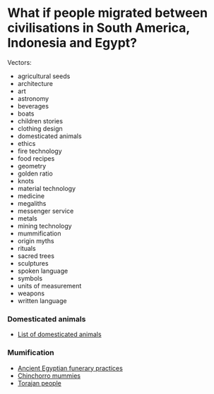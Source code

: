 # What if people migrated between civilisations in South America, Indonesia and Egypt?

Vectors:

- agricultural seeds
- architecture
- art
- astronomy
- beverages
- boats
- children stories
- clothing design
- domesticated animals
- ethics
- fire technology
- food recipes
- geometry
- golden ratio
- knots
- material technology
- medicine
- megaliths
- messenger service
- metals
- mining technology
- mummification
- origin myths
- rituals
- sacred trees
- sculptures
- spoken language
- symbols
- units of measurement
- weapons
- written language

### Domesticated animals

- [List of domesticated animals](https://en.wikipedia.org/wiki/List_of_domesticated_animals)

### Mumification

- [Ancient Egyptian funerary practices](https://en.wikipedia.org/wiki/Ancient_Egyptian_funerary_practices)
- [Chinchorro mummies](https://en.wikipedia.org/wiki/Chinchorro_mummies)
- [Torajan people](https://en.wikipedia.org/wiki/Torajan_people)
